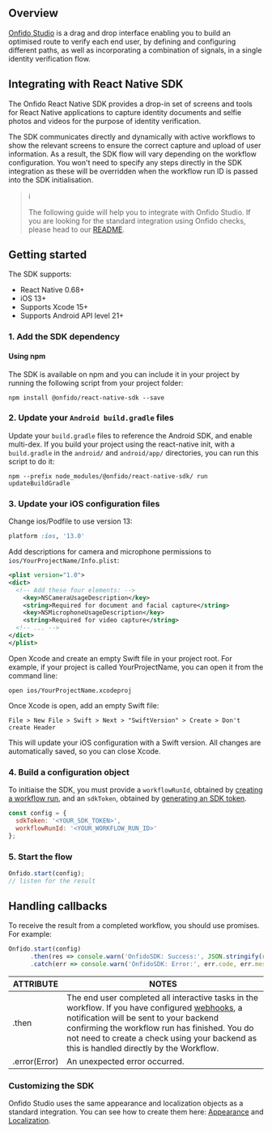 ## Overview
[Onfido Studio](https://developers.onfido.com/guide/onfido-studio-product) is a drag and drop interface enabling you to build an optimised route to verify each end user, by defining and configuring different paths, as well as incorporating a combination of signals, in a single identity verification flow.

## Integrating with React Native SDK
The Onfido React Native SDK provides a drop-in set of screens and tools for React Native applications to capture identity documents and selfie photos and videos for the purpose of identity verification.

The SDK communicates directly and dynamically with active workflows to show the relevant screens to ensure the correct capture and upload of user information. As a result, the SDK flow will vary depending on the workflow configuration. You won't need to specify any steps directly in the SDK integration as these will be overridden when the workflow run ID is passed into the SDK initialisation.


> ℹ️ 
> 
> The following guide will help you to integrate with Onfido Studio.
> If you are looking for the standard integration using Onfido checks, please head to our [README](https://github.com/onfido/react-native-sdk).

## Getting started 

The SDK supports:

* React Native 0.68+
* iOS 13+
* Supports Xcode 15+
* Supports Android API level 21+


### 1. Add the SDK dependency

#### Using npm
The SDK is available on npm and you can include it in your project by running the following script from your project folder:

```shell
npm install @onfido/react-native-sdk --save​
```

### 2. Update your `Android build.gradle` files
Update your `build.gradle` files to reference the Android SDK, and enable multi-dex. If you build your project using the react-native init, with a `build.gradle` in the `android/` and `android/app/` directories, you can run this script to do it:

```shell
npm --prefix node_modules/@onfido/react-native-sdk/ run updateBuildGradle
```

### 3. Update your iOS configuration files
Change ios/Podfile to use version 13:

```ruby
platform :ios, '13.0'
```

Add descriptions for camera and microphone permissions to `ios/YourProjectName/Info.plist`:

```xml
<plist version="1.0">
<dict>
  <!-- Add these four elements: -->
	<key>NSCameraUsageDescription</key>
	<string>Required for document and facial capture</string>
	<key>NSMicrophoneUsageDescription</key>
	<string>Required for video capture</string>
  <!-- ... -->
</dict>
</plist>
```

Open Xcode and create an empty Swift file in your project root. For example, if your project is called YourProjectName, you can open it from the command line:

```shell
open ios/YourProjectName.xcodeproj
``` 

Once Xcode is open, add an empty Swift file: 

`File > New File > Swift > Next > "SwiftVersion" > Create > Don't create Header`

This will update your iOS configuration with a Swift version. All changes are automatically saved, so you can close Xcode.


### 4. Build a configuration object

To initiaise the SDK, you must provide a `workflowRunId`, obtained by [creating a workflow run](https://documentation.onfido.com/#create-workflow-run), and an `sdkToken`, obtained by [generating an SDK token](https://documentation.onfido.com/#generate-sdk-token). 

```javascript
const config = {
  sdkToken: '<YOUR_SDK_TOKEN>',
  workflowRunId: '<YOUR_WORKFLOW_RUN_ID>'
};
```    

### 5. Start the flow
```javascript
Onfido.start(config);
// listen for the result
```    

## Handling callbacks

To receive the result from a completed workflow, you should use promises. For example:


```javascript
Onfido.start(config)
      .then(res => console.warn('OnfidoSDK: Success:', JSON.stringify(res)))
      .catch(err => console.warn('OnfidoSDK: Error:', err.code, err.message));
```


| ATTRIBUTE        | NOTES           |
| ------------- |-------------|
| .then    | The end user completed all interactive tasks in the workflow. If you have configured [webhooks](https://documentation.onfido.com/#webhooks), a notification will be sent to your backend confirming the workflow run has finished. You do not need to create a check using your backend as this is handled directly by the Workflow.  |
| .error(Error)      | An unexpected error occurred.      |

### Customizing the SDK

Onfido Studio uses the same appearance and localization objects as a standard integration. You can see how to create them here: [Appearance](https://github.com/onfido/react-native-sdk#theme-customization) and [Localization](https://github.com/onfido/react-native-sdk#5-localization).
